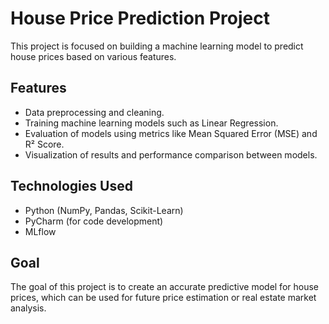 # House Price Prediction Project
This project is focused on building a machine learning model to predict house prices based on various features.

## Features
- Data preprocessing and cleaning.
- Training machine learning models such as Linear Regression.
- Evaluation of models using metrics like Mean Squared Error (MSE) and R² Score.
- Visualization of results and performance comparison between models.

## Technologies Used
- Python (NumPy, Pandas, Scikit-Learn)
- PyCharm (for code development)
- MLflow

## Goal
The goal of this project is to create an accurate predictive model for house prices, which can be used for future price estimation or real estate market analysis.


